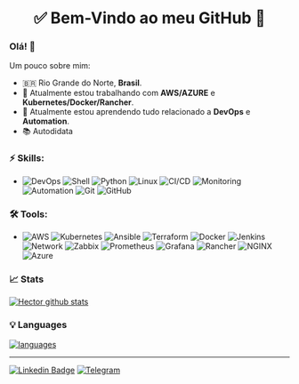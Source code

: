 <h1 align="center"> 
	✅ Bem-Vindo ao meu GitHub 🚀
</h1>

### Olá! 👋

<!--
**gb8may/gb8may** is a ✨ _special_ ✨ repository because its `README.md` (this file) appears on your GitHub profile.
-->

Um pouco sobre mim:

- 🇧🇷  Rio Grande do Norte, **Brasil**.
- 🔭  Atualmente estou trabalhando com **AWS/AZURE** e **Kubernetes/Docker/Rancher**.
- 🌱  Atualmente estou aprendendo tudo relacionado a **DevOps** e **Automation**.
- 📚  Autodidata

### ⚡ Skills:
- ![DevOps](https://img.shields.io/badge/-DevOps-yellowgreen) ![Shell](https://img.shields.io/badge/-Shell-4EAA25?&logo=gnu%20bash&logoColor=FFFFFF) ![Python](https://img.shields.io/badge/-Python-2496ED?&logo=python&logoColor=FFFFFF) ![Linux](https://img.shields.io/badge/-Linux-FCC624?&logo=linux&logoColor=FFFFFF) ![CI/CD](https://img.shields.io/badge/-CI/CD-yellowgreen) ![Monitoring](https://img.shields.io/badge/-Monitoring-red) ![Automation](https://img.shields.io/badge/-Automation-green) ![Git](https://img.shields.io/badge/-Git-F05032?&logo=git&logoColor=FFFFFF) ![GitHub](https://img.shields.io/badge/-GitHub-181717?&logo=GitHub&logoColor=FFFFFF)

### 🛠 Tools:
- ![AWS](https://img.shields.io/badge/-AWS-232F3E?&logo=amazon%20aws&logoColor=FFFFFF) ![Kubernetes](https://img.shields.io/badge/-Kubernetes-326CE5?&logo=kubernetes&logoColor=FFFFFF) ![Ansible](https://img.shields.io/badge/-Ansible-EE0000?&logo=ansible&logoColor=FFFFFF) ![Terraform](https://img.shields.io/badge/-Terraform-623CE4?&logo=terraform&logoColor=FFFFF) ![Docker](https://img.shields.io/badge/-Docker-2496ED?&logo=docker&logoColor=FFFFFF) ![Jenkins](https://img.shields.io/badge/-Jenkins-D24939?&logo=Jenkins&logoColor=FFFFFF) ![Network](https://img.shields.io/badge/-Network-brightgreen?&logo=Network&logoColor=FFFFFF) ![Zabbix](https://img.shields.io/badge/-Zabbix-F05032?&logo=zabbix&logoColor=FFFFFF) ![Prometheus](https://img.shields.io/badge/-Prometheus-E6522C?&logo=prometheus&logoColor=FFFFFF) ![Grafana](https://img.shields.io/badge/-Grafana-F46800?&logo=grafana&logoColor=FFFFFF) ![Rancher](https://img.shields.io/badge/-Rancher-0075A8?&logo=rancher&logoColor=FFFFFF) ![NGINX](https://img.shields.io/badge/-NGINX-009639?&logo=nginx&logoColor=FFFFFF) ![Azure](https://img.shields.io/badge/-Azure-0075A8?&logo=azure&logoColor=FFFFFF)

### 📈 Stats 
 
[![Hector github stats](https://github-readme-stats.vercel.app/api?username=hectorfilipy&theme=cobalt&show_icons=true)](https://github.com/hectorfilipy/github-readme-stats)

### 💡  Languages 
[![languages](https://github-readme-stats.vercel.app/api/top-langs/?username=hectorfilipy&layout=compact&theme=cobalt&show_icons=true)](https://github.com/anuraghazra/github-readme-stats)



<hr>

[![Linkedin Badge](https://img.shields.io/badge/-LinkedIn-blue?style=flat-square&logo=Linkedin&logoColor=white&link=https://www.linkedin.com/in/hectorfilipy/)](https://www.linkedin.com/in/hectorfilipy/)
 [![Telegram](https://img.shields.io/badge/-Telegram-26A5E4?&logo=telegram&logoColor=FFFFFF)](https://web.telegram.org/#/im?p=@hectorfilipy)
